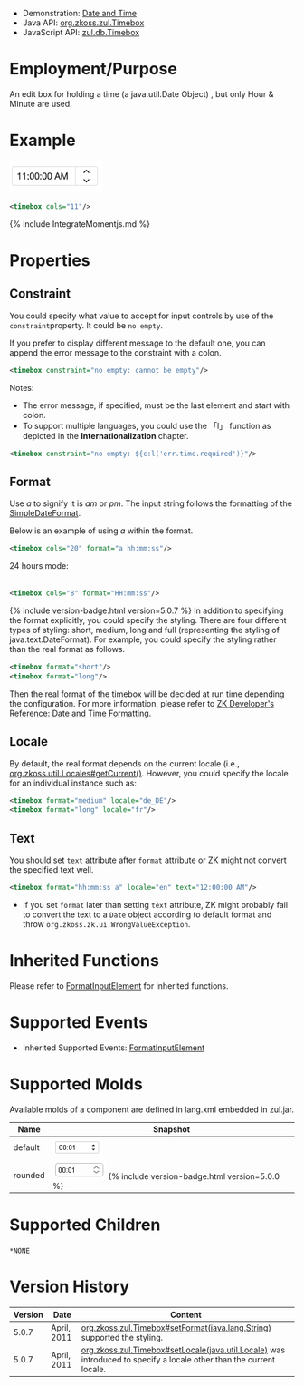 
- Demonstration: [Date and Time](http://www.zkoss.org/zkdemo/input/date_and_time_picker)
- Java API: [org.zkoss.zul.Timebox](https://www.zkoss.org/javadoc/latest/zk/org/zkoss/zul/Timebox.html)
- JavaScript API: [zul.db.Timebox](https://www.zkoss.org/javadoc/latest/jsdoc/classes/zul.db.Timebox.html)


# Employment/Purpose

An edit box for holding a time (a java.util.Date Object) , but only Hour
& Minute are used.

# Example

![](/zk_component_ref/images/ZKCompRef_Timebox.png)

```xml
<timebox cols="11"/>
```

{% include IntegrateMomentjs.md %}

# Properties

## Constraint

You could specify what value to accept for input controls by use of the
`constraint`property. It could be `no empty`.

If you prefer to display different message to the default one, you can
append the error message to the constraint with a colon.

```xml
<timebox constraint="no empty: cannot be empty"/>
```

Notes:

- The error message, if specified, must be the last element and start
  with colon.
- To support multiple languages, you could use the 「l」 function as
  depicted in the **Internationalization** chapter.

```xml
<timebox constraint="no empty: ${c:l('err.time.required')}"/>
```

## Format

Use *a* to signify it is *am* or *pm*. The input string follows the
formatting of the
[SimpleDateFormat](http://java.sun.com/j2se/1.5.0/docs/api/java/text/SimpleDateFormat.html).

Below is an example of using *a* within the format.

```xml
<timebox cols="20" format="a hh:mm:ss"/>
```

24 hours mode:

```xml
 
<timebox cols="8" format="HH:mm:ss"/>
```

{% include version-badge.html version=5.0.7 %} In addition to specifying the format
explicitly, you could specify the styling. There are four different
types of styling: short, medium, long and full (representing the styling
of java.text.DateFormat). For example, you could specify the styling
rather than the real format as follows.

```xml
<timebox format="short"/>
<timebox format="long"/>
```

Then the real format of the timebox will be decided at run time
depending the configuration. For more information, please refer to [ZK Developer's Reference: Date and Time Formatting]({{site.baseurl}}/zk_dev_ref/internationalization/date_and_time_formatting).

## Locale

By default, the real format depends on the current locale (i.e.,
[org.zkoss.util.Locales#getCurrent()](https://www.zkoss.org/javadoc/latest/zk/org/zkoss/util/Locales.html#getCurrent()).
However, you could specify the locale for an individual instance such
as:

```xml
<timebox format="medium" locale="de_DE"/>
<timebox format="long" locale="fr"/>
```

## Text

You should set `text` attribute after `format` attribute or ZK might not
convert the specified text well.

```xml
<timebox format="hh:mm:ss a" locale="en" text="12:00:00 AM"/>
```

- If you set `format` later than setting `text` attribute, ZK might
  probably fail to convert the text to a `Date` object according to
  default format and throw `org.zkoss.zk.ui.WrongValueException`.

# Inherited Functions

Please refer to [ FormatInputElement]({{site.baseurl}}/zk_component_ref/formatinputelement)
for inherited functions.

# Supported Events

- Inherited Supported Events: [ FormatInputElement]({{site.baseurl}}/zk_component_ref/formatinputelement#Supported_Events)

# Supported Molds

Available molds of a component are defined in lang.xml embedded in
zul.jar.

| Name | Snapshot |
|---|---|
| default | ![](/zk_component_ref/images/timebox_mold_default.png) |
| rounded | ![](/zk_component_ref/images/timebox_mold_rounded.png) {% include version-badge.html version=5.0.0 %} |

# Supported Children

`*NONE`


# Version History



| Version | Date        | Content                                                                                                                                         |
|---------|-------------|-------------------------------------------------------------------------------------------------------------------------------------------------|
| 5.0.7   | April, 2011 | [org.zkoss.zul.Timebox#setFormat(java.lang.String)](https://www.zkoss.org/javadoc/latest/zk/org/zkoss/zul/Timebox.html#setFormat(java.lang.String)) supported the styling.                                            |
| 5.0.7   | April, 2011 | [org.zkoss.zul.Timebox#setLocale(java.util.Locale)](https://www.zkoss.org/javadoc/latest/zk/org/zkoss/zul/Timebox.html#setLocale(java.util.Locale)) was introduced to specify a locale other than the current locale. |


